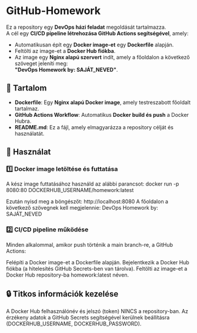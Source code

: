 # GitHub-Homework

Ez a repository egy **DevOps házi feladat** megoldását tartalmazza.  
A cél egy **CI/CD pipeline létrehozása GitHub Actions segítségével**, amely:
- Automatikusan épít egy **Docker image-et** egy **Dockerfile** alapján.
- Feltölti az image-et a **Docker Hub fiókba**.
- Az image egy **Nginx alapú szervert** indít, amely a főoldalon a következő szöveget jeleníti meg:  
  **"DevOps Homework by: SAJÁT_NEVED"**.

## 📂 **Tartalom**
- **Dockerfile**: Egy **Nginx alapú Docker image**, amely testreszabott főoldalt tartalmaz.
- **GitHub Actions Workflow**: Automatikus **Docker build és push** a Docker Hubra.
- **README.md**: Ez a fájl, amely elmagyarázza a repository célját és használatát.

## 🚀 **Használat**

### 1️⃣ **Docker image letöltése és futtatása**
A kész image futtatásához használd az alábbi parancsot:
docker run -p 8080:80 DOCKERHUB_USERNAME/homework:latest

Ezután nyisd meg a böngészőt: http://localhost:8080
A főoldalon a következő szövegnek kell megjelennie:
DevOps Homework by: SAJÁT_NEVED

### 2️⃣ CI/CD pipeline működése
Minden alkalommal, amikor push történik a main branch-re, a GitHub Actions:

Felépíti a Docker image-et a Dockerfile alapján.
Bejelentkezik a Docker Hub fiókba (a hitelesítés GitHub Secrets-ben van tárolva).
Feltölti az image-et a Docker Hub repository-ba homework:latest néven.

## 🔒 Titkos információk kezelése
A Docker Hub felhasználónév és jelszó (token) NINCS a repository-ban.
Az érzékeny adatok a GitHub Secrets segítségével kerülnek beállításra (DOCKERHUB_USERNAME, DOCKERHUB_PASSWORD).
